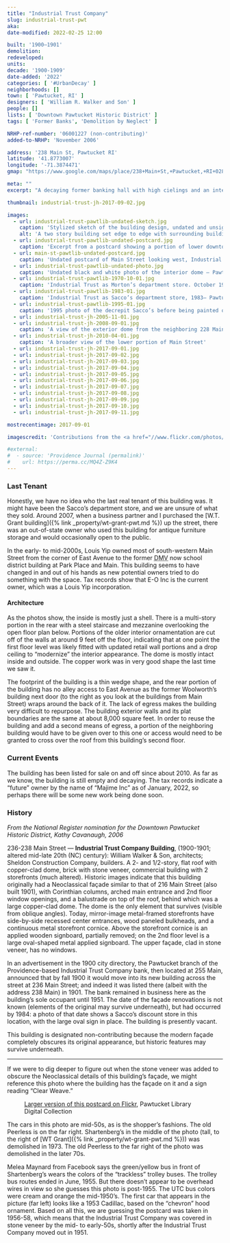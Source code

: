 ```yaml
---
title: "Industrial Trust Company"
slug: industrial-trust-pwt
aka:
date-modified: 2022-02-25 12:00

built: '1900–1901'
demolition:
redeveloped:
units:
decade: '1900-1909'
date-added: '2022'
categories: [ '#UrbanDecay' ]
neighborhoods: []
town: [ 'Pawtucket, RI' ]
designers: [ 'William R. Walker and Son' ]
people: []
lists: [ 'Downtown Pawtucket Historic District' ]
tags: [ 'Former Banks', 'Demolition by Neglect' ]

NRHP-ref-number: '06001227 (non-contributing)'
added-to-NRHP: 'November 2006'

address: '238 Main St, Pawtucket RI'
latitude: '41.8773007'
longitude: '-71.3874471'
gmap: "https://www.google.com/maps/place/238+Main+St,+Pawtucket,+RI+02860/@41.8773007,-71.3874471,17z/data=!3m1!4b1!4m5!3m4!1s0x89e44354812650cb:0xe1284313207178e7!8m2!3d41.8773007!4d-71.3852584"

meta: ""
excerpt: "A decaying former banking hall with high cielings and an interior stained-glass lit dome shrouded in copper"

thumbnail: industrial-trust-jh-2017-09-02.jpg

images:
  - url: industrial-trust-pawtlib-undated-sketch.jpg
    caption: 'Stylized sketch of the building design, undated and unsigned — Pawtucket Library Digital Collection'
    alt: 'A two story building set edge to edge with surrounding buildings on a dense strip of Main Street considered as quote Downtown Pawtucket end quote. The first floor is a newer commercial steel and glass storefront with recessed entrance. The upper floor is a flat stone veneer with no ornamentation.'
  - url: industrial-trust-pawtlib-undated-postcard.jpg
    caption: 'Excerpt from a postcard showing a portion of lower downtown Main St, maybe circa 1905 (Industrial Trust building far right) — Pawtucket Library Digital Collection'
  - url: main-st-pawtlib-undated-postcard.jpg
    caption: 'Undated postcard of Main Street looking west, Industrial Trust now class in stone veneer with the sign “Clear Weave” — Pawtucket Library Digital Collection'
  - url: industrial-trust-pawtlib-undated-photo.jpg
    caption: 'Undated black and white photo of the interior dome — Pawtucket Library Digital Collection'
  - url: industrial-trust-pawtlib-1970-10-01.jpg
    caption: 'Industrial Trust as Morton’s department store. October 1970 photo from across the newly emptied lot after the demolition of buildings on the corner of Main and High Streets (including the “old” Peerless department store) — Pawtucket Library Digital Collection'
  - url: industrial-trust-pawtlib-1983-01.jpg
    caption: 'Industrial Trust as Sacco’s department store, 1983— Pawtucket Library Digital Collection'
  - url: industrial-trust-pawtlib-1995-01.jpg
    caption: '1995 photo of the decrepit Sacco’s before being painted over as part of a Main St revitalization effort — Pawtucket Library Digital Collection'
  - url: industrial-trust-jh-2005-11-01.jpg
  - url: industrial-trust-jh-2008-09-01.jpg
    caption: 'A view of the exterior dome from the neighboring 228 Main Street'
  - url: industrial-trust-jh-2010-04-01.jpg
    caption: 'A broader view of the lower portion of Main Street'
  - url: industrial-trust-jh-2017-09-01.jpg
  - url: industrial-trust-jh-2017-09-02.jpg
  - url: industrial-trust-jh-2017-09-03.jpg
  - url: industrial-trust-jh-2017-09-04.jpg
  - url: industrial-trust-jh-2017-09-05.jpg
  - url: industrial-trust-jh-2017-09-06.jpg
  - url: industrial-trust-jh-2017-09-07.jpg
  - url: industrial-trust-jh-2017-09-08.jpg
  - url: industrial-trust-jh-2017-09-09.jpg
  - url: industrial-trust-jh-2017-09-10.jpg
  - url: industrial-trust-jh-2017-09-11.jpg

mostrecentimage: 2017-09-01

imagescredit: 'Contributions from the <a href="//www.flickr.com/photos/pawtucketlibrary/albums/72157671668713611" target="_blank">Pawtucket Library Digital Collections</a> on Flickr'

#external:
#  - source: 'Providence Journal (permalink)'
#    url: https://perma.cc/MQ4Z-Z9K4
---
```


### Last Tenant

Honestly, we have no idea who the last real tenant of this building was. It might have been the Sacco’s department store, and we are unsure of what they sold. Around 2007, when a business partner and I purchased the [W.T. Grant building]({% link _property/wt-grant-pwt.md %}) up the street, there was an out-of-state owner who used this building for antique furniture storage and would occasionally open to the public. 

In the early- to mid-2000s, Louis Yip owned most of south-western Main Street from the corner of East Avenue to the former <abbr title="Department of Motor Vehicles">DMV</abbr> now school district building at Park Place and Main. This building seems to have changed in and out of his hands as new potential owners tried to do something with the space. Tax records show that E-O Inc is the current owner, which was a Louis Yip incorporation. 


#### Architecture

As the photos show, the inside is mostly just a shell. There is a multi-story portion in the rear with a steel staircase and mezzanine overlooking the open floor plan below. Portions of the older interior ornamentation are cut off of the walls at around 9 feet off the floor, indicating that at one point the first floor level was likely fitted with updated retail wall portions and a drop ceiling to “modernize” the interior appearance. The dome is mostly intact inside and outside. The copper work was in very good shape the last time we saw it. 

The footprint of the building is a thin wedge shape, and the rear portion of the building has no alley access to East Avenue as the former Woolworth’s building next door (to the right as you look at the buildings from Main Street) wraps around the back of it. The lack of egress makes the building very difficult to repurpose. The building exterior walls and its plat boundaries are the same at about 8,000 square feet. In order to reuse the building and add a second means of egress, a portion of the neighboring building would have to be given over to this one or access would need to be granted to cross over the roof from this building’s second floor. 


### Current Events

The building has been listed for sale on and off since about 2010. As far as we know, the building is still empty and decaying. The tax records indicate a “future” owner by the name of “Majime Inc” as of January, 2022, so perhaps there will be some new work being done soon. 


### History

_From the National Register nomination for the Downtown Pawtucket Historic District, Kathy Cavanaugh, 2006_

236-238 Main Street — **Industrial Trust Company Building**, (1900-1901; altered mid-late 20th (NC) century): William Walker & Son, architects; Sheldon Construction Company, builders. A 2- and 1/2-story, flat roof with copper-clad dome, brick with stone veneer, commercial building with 2 storefronts (much altered). Historic images indicate that this building originally had a Neoclassical façade similar to that of 216 Main Street (also built 1901), with Corinthian columns, arched main entrance and 2nd floor window openings, and a balustrade on top of the roof, behind which was a large copper-clad dome. The dome is the only element that survives (visible from oblique angles). Today, mirror-image metal-framed storefronts have side-by-side recessed center entrances, wood paneled bulkheads, and a continuous metal storefront cornice. Above the storefront cornice is an applied wooden signboard, partially removed; on the 2nd floor level is a large oval-shaped metal applied signboard. The upper façade, clad in stone veneer, has no windows. 

In an advertisement in the 1900 city directory, the Pawtucket branch of the Providence-based Industrial Trust Company bank, then located at 255 Main, announced that by fall 1900 it would move into its new building across the street at 236 Main Street; and indeed it was listed there (albeit with the address 238 Main) in 1901. The bank remained in business here as the building’s sole occupant until 1951. The date of the façade renovations is not known (elements of the original may survive underneath), but had occurred by 1984: a photo of that date shows a Sacco’s discount store in this location, with the large oval sign in place. The building is presently vacant. 

This building is designated non-contributing because the modern façade completely obscures its original appearance, but historic features may survive underneath.

***

If we were to dig deeper to figure out when the stone veneer was added to obscure the Neoclassical details of this building’s façade, we might reference this photo where the building has the façade on it and a sign reading “Clear Weave.”

<figure class="u__img">
  <a href="#photo-main-st-pawtlib-undated-postcard">
    <img src="{{ site.propimg_path }}{{ page.slug }}/main-st-pawtlib-undated-postcard.jpg" alt="" />
  </a>
  <figcaption>
    <a href="//www.flickr.com/photos/pawtucketlibrary/29279241562" target="_blank">Larger version of this postcard on Flickr</a>, Pawtucket Library Digital Collection
  </figcaption>
</figure>

The cars in this photo are mid-50s, as is the shopper’s fashions. The old Peerless is on the far right. Shartenberg’s in the middle of the photo (tall, to the right of [WT Grant]({% link _property/wt-grant-pwt.md %})) was demolished in 1973. The old Peerless to the far right of the photo was demolished in the later 70s. 

Melea Maynard from Facebook says the green/yellow bus in front of Shartenberg’s wears the colors of the “trackless” trolley buses. The trolley bus routes ended in June, 1955. But there doesn’t appear to be overhead wires in view so she guesses this photo is post-1955. The UTC bus colors were cream and orange the mid-1950’s. The first car that appears in the picture (far left) looks like a 1953 Cadillac, based on the “chevron” hood ornament. Based on all this, we are guessing the postcard was taken in 1956-58, which means that the Industrial Trust Company was covered in stone veneer by the mid- to early-50s, shortly after the Industrial Trust Company moved out in 1951.
